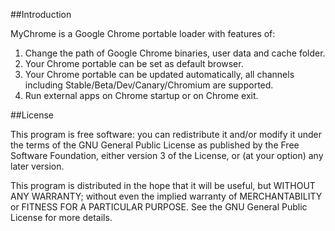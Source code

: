 ##Introduction

MyChrome is a Google Chrome portable loader with features of:
1. Change the path of Google Chrome binaries, user data and cache folder.
2. Your Chrome portable can be set as default browser.
3. Your Chrome portable can be updated automatically, all channels including Stable/Beta/Dev/Canary/Chromium are supported.
4. Run external apps on Chrome startup or on Chrome exit.

##License

This program is free software: you can redistribute it and/or modify
it under the terms of the GNU General Public License as published by
the Free Software Foundation, either version 3 of the License, or
(at your option) any later version.

This program is distributed in the hope that it will be useful,
but WITHOUT ANY WARRANTY; without even the implied warranty of
MERCHANTABILITY or FITNESS FOR A PARTICULAR PURPOSE.  See the
GNU General Public License for more details.
